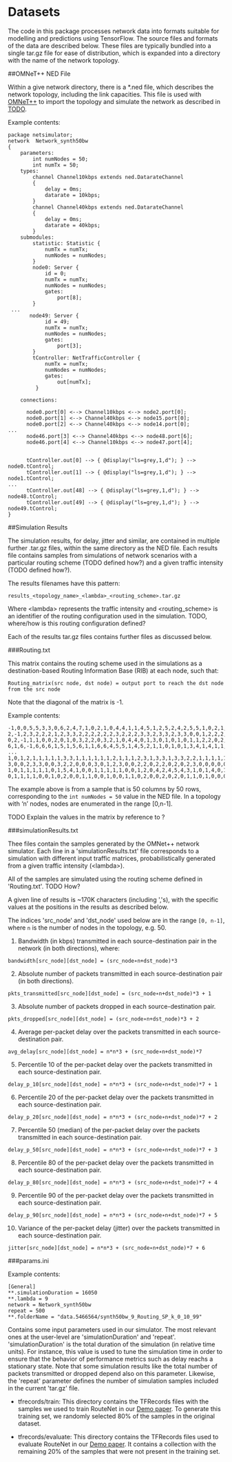 # Datasets

The code in this package processes network data into formats suitable for modelling and predictions
using TensorFlow. The source files and formats of the data are described below. These files are
typically bundled into a single tar.gz file for ease of distribution, which is expanded into a
directory with the name of the network topology.

##OMNeT++ NED File

Within a give network directory, there is a *.ned file, which describes the network topology, 
including the link capacities. This file is used with [OMNeT++](https://omnetpp.org) to import the 
topology and simulate the network as described in [TODO](TODO).

Example contents:

```
package netsimulator;
network  Network_synth50bw
{
    parameters:
        int numNodes = 50;
        int numTx = 50;
    types:
        channel Channel10kbps extends ned.DatarateChannel
        {
            delay = 0ms;
            datarate = 10kbps;
        }
        channel Channel40kbps extends ned.DatarateChannel
        {
            delay = 0ms;
            datarate = 40kbps;
        }
    submodules:
        statistic: Statistic {
            numTx = numTx;
            numNodes = numNodes; 
        } 
        node0: Server {
            id = 0;
            numTx = numTx;
            numNodes = numNodes;
            gates:
                port[8];
        }
 ...
       node49: Server {
            id = 49;
            numTx = numTx;
            numNodes = numNodes;
            gates:
                port[3];
        }
        tController: NetTrafficController {
            numTx = numTx;
            numNodes = numNodes; 
            gates:
                out[numTx];
         }

    connections:

      node0.port[0] <--> Channel10kbps <--> node2.port[0];
      node0.port[1] <--> Channel40kbps <--> node15.port[0];
      node0.port[2] <--> Channel40kbps <--> node14.port[0];
...
      node46.port[3] <--> Channel40kbps <--> node48.port[6];
      node46.port[4] <--> Channel10kbps <--> node47.port[4];


      tController.out[0] --> { @display("ls=grey,1,d"); } --> node0.tControl;
      tController.out[1] --> { @display("ls=grey,1,d"); } --> node1.tControl;
...
      tController.out[48] --> { @display("ls=grey,1,d"); } --> node48.tControl;
      tController.out[49] --> { @display("ls=grey,1,d"); } --> node49.tControl;
}

```
##Simulation Results

The simulation results, for delay, jitter and similar, are contained in multiple further .tar.gz
files, within the same directory as the NED file. Each results file contains samples from 
simulations of network scenarios with a particular routing scheme (TODO defined how?) and a given 
traffic intensity (TODO defined how?). 

The results filenames have this pattern:

```      
results_<topology_name>_<lambda>_<routing_scheme>.tar.gz
```

Where \<lambda> represents the traffic intensity and <routing_scheme> is an identifier of the 
routing configuration used in the simulation. TODO, where/how is this routing configuration defined?

Each of the results tar.gz files contains further files as discussed below.

###Routing.txt

This matrix contains the routing scheme used in the simulations as a destination-based Routing 
Information Base (RIB) at each node, such that:

```
Routing_matrix(src node, dst node) = output port to reach the dst node from the src node
```

Note that the diagonal of the matrix is -1. 

Example contents:
```
-1,0,0,5,5,3,3,0,6,2,4,7,1,0,2,1,0,4,4,1,1,4,5,1,2,5,2,4,2,5,5,1,0,2,1,7,0,3,1,5,4,5,2,2,3,5,0,5,5,2,
2,-1,2,3,2,2,2,1,2,3,3,2,2,2,2,2,2,3,2,2,2,3,3,2,3,3,2,3,3,0,0,1,2,2,2,2,2,2,2,3,3,3,3,3,2,3,0,0,3,3,
0,2,-1,1,1,0,0,2,0,1,0,3,2,2,0,3,2,1,0,4,4,0,1,3,0,1,0,1,0,1,1,2,2,0,2,0,2,0,3,1,0,1,1,1,0,1,2,1,1,0,
6,1,6,-1,6,6,6,1,5,1,5,6,1,1,6,6,4,5,5,1,4,5,2,1,1,0,1,0,1,3,4,1,4,1,1,6,1,6,4,5,5,2,1,1,6,0,3,3,1,1,
...
1,0,1,2,1,1,1,1,1,3,3,1,1,1,1,1,1,2,1,1,1,2,3,1,3,3,1,3,3,2,2,1,1,1,1,1,1,1,1,2,3,3,3,3,1,2,-1,4,3,3,
3,0,0,2,3,3,0,0,3,2,2,0,0,0,3,0,1,2,3,0,0,2,2,0,2,2,0,2,0,2,3,0,0,0,0,0,0,0,0,2,2,2,2,2,0,2,4,-1,2,2,
1,0,1,1,1,1,1,0,1,5,4,1,0,0,1,1,1,1,1,0,0,1,2,0,4,2,4,5,4,3,1,0,1,4,0,1,0,1,0,1,4,5,4,5,4,1,6,3,-1,4,
0,1,1,1,1,0,0,1,0,2,0,0,1,1,0,0,1,0,0,1,1,0,2,0,0,2,0,2,0,1,1,0,1,0,0,0,1,0,0,1,0,2,1,2,0,2,1,1,1,-1,
```

The example above is from a sample that is 50 columns by 50 rows, corresponding to the 
`int numNodes = 50` value in the NED file. In a topology with ‘n’ nodes, nodes are enumerated in the 
range [0,n-1]. 

TODO Explain the values in the matrix by reference to ?

###simulationResults.txt 

Thee files contain the samples generated by the OMNet++ network simulator. Each line in 
a 'simulationResults.txt' file corresponds to a simulation with different input traffic matrices, 
probabilistically generated from a given traffic intensity (\<lambda>). 

All of the samples are simulated using the routing scheme defined in 'Routing.txt'. TODO How?

A given line of results is ~170K characters (including ','s), with the specific values at the 
positions in the results as described below.

The indices 'src_node' and 'dst_node' used below are in the range `[0, n-1]`, where `n` is the 
number of nodes in the topology, e.g. 50.

1. Bandwidth (in kbps) transmitted in each source-destination pair in the network 
(in both directions), where:

```  
bandwidth[src_node][dst_node] = (src_node∗n+dst_node)*3
```

2. Absolute number of packets transmitted in each source-destination pair (in both directions).

```  
pkts_transmitted[src_node][dst_node] = (src_node∗n+dst_node)*3 + 1
```
  
3. Absolute number of packets dropped in each source-destination pair.

```  
pkts_dropped[src_node][dst_node] = (src_node∗n+dst_node)*3 + 2
```  
   
4. Average per-packet delay over the packets transmitted in each source-destination pair. 

```  
avg_delay[src_node][dst_node] = n*n*3 + (src_node∗n+dst_node)*7  
```
  
5. Percentile 10 of the per-packet delay over the packets transmitted in each source-destination 
pair.

```  
delay_p_10[src_node][dst_node] = n*n*3 + (src_node∗n+dst_node)*7 + 1
```
  
6. Percentile 20 of the per-packet delay over the packets transmitted in each source-destination 
pair.
  
```  
delay_p_20[src_node][dst_node] = n*n*3 + (src_node∗n+dst_node)*7 + 2
```
  
7. Percentile 50 (median) of the per-packet delay over the packets transmitted in each 
source-destination pair.
 
```
delay_p_50[src_node][dst_node] = n*n*3 + (src_node∗n+dst_node)*7 + 3
```
  
8. Percentile 80 of the per-packet delay over the packets transmitted in each source-destination 
pair.

```  
delay_p_80[src_node][dst_node] = n*n*3 + (src_node∗n+dst_node)*7 + 4
```
  
9. Percentile 90 of the per-packet delay over the packets transmitted in each source-destination 
pair.
  
```  
delay_p_90[src_node][dst_node] = n*n*3 + (src_node∗n+dst_node)*7 + 5
```
  
10. Variance of the per-packet delay (jitter) over the packets transmitted in each 
source-destination pair.
  
```  
jitter[src_node][dst_node] = n*n*3 + (src_node∗n+dst_node)*7 + 6
```
    
###params.ini

Example contents:

```
[General]
**.simulationDuration = 16050
**.lambda = 9 
network = Network_synth50bw
repeat = 500
**.folderName = "data.5466564/synth50bw_9_Routing_SP_k_0_10_99"
``` 
 
 Contains some input parameters used in our simulator. The most relevant ones at the 
 user-level are 'simulationDuration' and 'repeat'. 'simulationDuration' is the total duration of 
 the simulation (in relative time units). For instance, this value is used to tune the simulation 
 time in order to ensure that the behavior of performance metrics such as delay reachs a stationary 
 state. Note that some simulation results like the total number of packets transmitted or dropped 
 depend also on this parameter. Likewise, the 'repeat' parameter defines the number of simulation 
 samples included in the current 'tar.gz' file.
    
* tfrecords/train: This directory contains the TFRecords files with the samples we used to train RouteNet in our [Demo paper](https://github.com/knowledgedefinednetworking/demo-routenet). To generate this training set, we randomly selected 80% of the samples in the original dataset.

* tfrecords/evaluate: This directory contains the TFRecords files used to evaluate RouteNet in our [Demo paper](https://github.com/knowledgedefinednetworking/demo-routenet). It contains a collection with the remaining 20% of the samples that were not present in the training set.